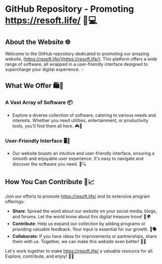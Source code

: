 # GitHub Repository - Promoting https://resoft.life/ 🚀💻

## About the Website 🌐

Welcome to the GitHub repository dedicated to promoting our amazing website, [https://resoft.life/](https://resoft.life/). This platform offers a wide range of software, all wrapped in a user-friendly interface designed to supercharge your digital experience. 💡

## What We Offer 🛍️🧰

### A Vast Array of Software 📦

- Explore a diverse collection of software, catering to various needs and interests. Whether you need utilities, entertainment, or productivity tools, you'll find them all here. 🎮🔧

### User-Friendly Interface 🖥️🌟

- Our website boasts an intuitive and user-friendly interface, ensuring a smooth and enjoyable user experience. It's easy to navigate and discover the software you need. 🧭🔍

## How You Can Contribute 🤝📈

Join our efforts to promote https://resoft.life/ and its extensive program offerings:

- **Share**: Spread the word about our website on your social media, blogs, and forums. Let the world know about this digital treasure trove! 📣🌍
- **Contribute**: Help us expand our collection by adding programs or providing valuable feedback. Your input is essential for our growth. 🌱🗣️
- **Collaborate**: If you have ideas for improvements or partnerships, share them with us. Together, we can make this website even better! 🚀🤗

Let's work together to make https://resoft.life/ a valuable resource for all. Explore, contribute, and enjoy! 🌈🌟
